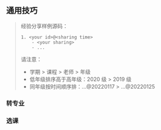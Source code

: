 ## 通用技巧

> 经验分享样例源码：
>
> ```
> 1. <your id>@<sharing time>
>     - <your sharing>
>     - ...
> ```
> 请注意：
> - 学期 > 课程 > 老师 > 年级
> - 低年级排序高于高年级：2020 级 > 2019 级
> - 同年级按时间顺序排：...@20220117 > ...@20220125

### 转专业


### 选课